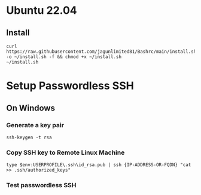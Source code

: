 # Ubuntu 22.04
## Install
```
curl https://raw.githubusercontent.com/jagunlimited81/Bashrc/main/install.sh -o ~/install.sh -f && chmod +x ~/install.sh
~/install.sh
```
# Setup Passwordless SSH
## On Windows
### Generate a key pair
```ssh-keygen -t rsa```
### Copy SSH key to Remote Linux Machine
```type $env:USERPROFILE\.ssh\id_rsa.pub | ssh {IP-ADDRESS-OR-FQDN} "cat >> .ssh/authorized_keys"```
### Test passwordless SSH
